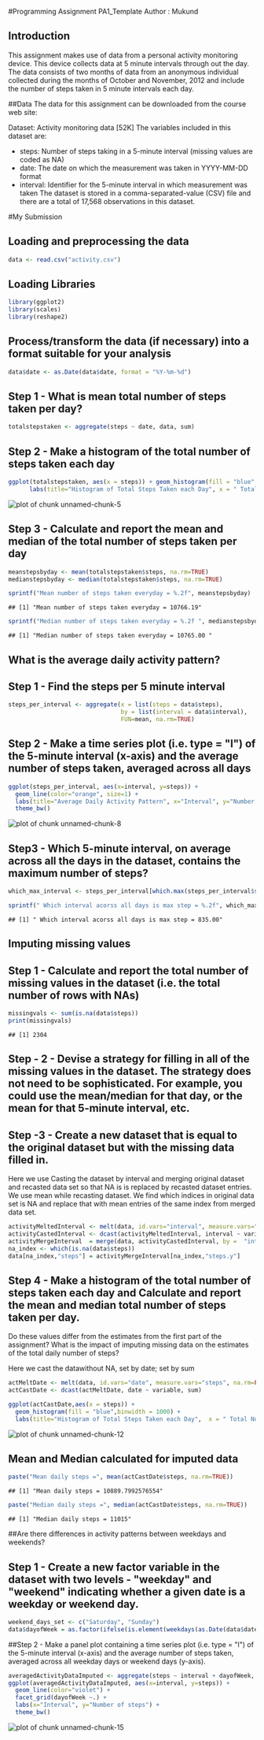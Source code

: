 #Programming Assignment PA1_Template 
Author : Mukund

## Introduction
This assignment makes use of data from a personal activity monitoring device. This device collects data at 5 minute intervals through out the day. The data consists of two months of data from an anonymous individual collected during the months of October and November, 2012 and include the number of steps taken in 5 minute intervals each day.

##Data
The data for this assignment can be downloaded from the course web site:

Dataset: Activity monitoring data [52K]
The variables included in this dataset are:

* steps: Number of steps taking in a 5-minute interval (missing values are coded as NA)
* date: The date on which the measurement was taken in YYYY-MM-DD format
* interval: Identifier for the 5-minute interval in which measurement was taken
The dataset is stored in a comma-separated-value (CSV) file and there are a total of 17,568 observations in this dataset.

#My Submission

## Loading and preprocessing the data


```r
data <- read.csv("activity.csv")
```

## Loading Libraries


```r
library(ggplot2)
library(scales)
library(reshape2)
```


## Process/transform the data (if necessary) into a format suitable for your analysis


```r
data$date <- as.Date(data$date, format = "%Y-%m-%d")
```

## Step 1 -  What is mean total number of steps taken per day?

```r
totalstepstaken <- aggregate(steps ~ date, data, sum)
```

## Step 2 - Make a histogram of the total number of steps taken each day


```r
ggplot(totalstepstaken, aes(x = steps)) + geom_histogram(fill = "blue", binwidth = 1000) + 
      labs(title="Histogram of Total Steps Taken each Day", x = " Total Number of Steps each Day", y = "Count") +         theme_bw()  
```

![plot of chunk unnamed-chunk-5](figure/unnamed-chunk-5-1.png)

## Step 3 - Calculate and report the mean and median of the total number of steps taken per day


```r
meanstepsbyday <- mean(totalstepstaken$steps, na.rm=TRUE)
medianstepsbyday <- median(totalstepstaken$steps, na.rm=TRUE)

sprintf("Mean number of steps taken everyday = %.2f", meanstepsbyday)
```

```
## [1] "Mean number of steps taken everyday = 10766.19"
```

```r
sprintf("Median number of steps taken everyday = %.2f ", medianstepsbyday)
```

```
## [1] "Median number of steps taken everyday = 10765.00 "
```


## What is the average daily activity pattern?

## Step 1 - Find the steps per  5 minute interval 



```r
steps_per_interval <- aggregate(x = list(steps = data$steps), 
                                by = list(interval = data$interval),
                                FUN=mean, na.rm=TRUE)
```

## Step 2 - Make a time series plot (i.e. type = "l") of the 5-minute interval (x-axis) and the average number of steps taken, averaged across all days 



```r
ggplot(steps_per_interval, aes(x=interval, y=steps)) +   
  geom_line(color="orange", size=1) +  
  labs(title="Average Daily Activity Pattern", x="Interval", y="Number of steps") +  
  theme_bw()
```

![plot of chunk unnamed-chunk-8](figure/unnamed-chunk-8-1.png)

## Step3 - Which 5-minute interval, on average across all the days in the dataset, contains the maximum number of steps?



```r
which_max_interval <- steps_per_interval[which.max(steps_per_interval$steps),1]

sprintf(" Which interval acorss all days is max step = %.2f", which_max_interval)
```

```
## [1] " Which interval acorss all days is max step = 835.00"
```


## Imputing missing values
## Step 1 - Calculate and report the total number of missing values in the dataset (i.e. the total number of rows with NAs)


```r
missingvals <- sum(is.na(data$steps))
print(missingvals)
```

```
## [1] 2304
```

## Step - 2 - Devise a strategy for filling in all of the missing values in the dataset. The strategy does not need to be sophisticated. For example, you could use the mean/median for that day, or the mean for that 5-minute interval, etc.

## Step -3 - Create a new dataset that is equal to the original dataset but with the missing data filled in.

Here we use Casting the dataset by interval  and merging original dataset and recasted data set so that NA is 
is replaced by recasted dataset entries. We use mean while recasting dataset. We find which indices in original  data set is NA and replace that with mean entries of the same index from merged data set.


```r
activityMeltedInterval <- melt(data, id.vars="interval", measure.vars="steps", na.rm=TRUE)
activityCastedInterval <- dcast(activityMeltedInterval, interval ~ variable, mean)
activityMergeInterval  = merge(data, activityCastedInterval, by =  "interval",suffixes=c(".x", ".y"))
na_index <- which(is.na(data$steps))
data[na_index,"steps"] = activityMergeInterval[na_index,"steps.y"]
```

## Step 4 - Make a histogram of the total number of steps taken each day and Calculate and report the mean and median total number of steps taken per day. 

Do these values differ from the estimates from the first part of the assignment? What is the impact of imputing missing data on the estimates of the total daily number of steps?

Here we  cast the datawithout NA, set by date; set by sum



```r
actMeltDate <- melt(data, id.vars="date", measure.vars="steps", na.rm=FALSE)
actCastDate <- dcast(actMeltDate, date ~ variable, sum)

ggplot(actCastDate,aes(x = steps)) + 
  geom_histogram(fill = "blue",binwidth = 1000) +
  labs(title="Histogram of Total Steps Taken each Day",  x = " Total Number of Steps each Day", y = "Count") + theme_bw() 
```

![plot of chunk unnamed-chunk-12](figure/unnamed-chunk-12-1.png)

## Mean and Median calculated for imputed data


```r
paste("Mean daily steps =", mean(actCastDate$steps, na.rm=TRUE)) 
```

```
## [1] "Mean daily steps = 10889.7992576554"
```

```r
paste("Median daily steps =", median(actCastDate$steps, na.rm=TRUE)) 
```

```
## [1] "Median daily steps = 11015"
```

##Are there differences in activity patterns between weekdays and weekends?
## Step 1 - Create a new factor variable in the dataset with two levels - "weekday" and "weekend" indicating whether a given date is a weekday or weekend day.


```r
weekend_days_set <- c("Saturday", "Sunday")
data$dayofWeek = as.factor(ifelse(is.element(weekdays(as.Date(data$date)),weekend_days_set), "Weekend", "Weekday"))
```

##Step 2 - Make a panel plot containing a time series plot (i.e. type = "l") of the 5-minute interval (x-axis) and the average number of steps taken, averaged across all weekday days or weekend days (y-axis). 


```r
averagedActivityDataImputed <- aggregate(steps ~ interval + dayofWeek, data= data, mean)
ggplot(averagedActivityDataImputed, aes(x=interval, y=steps)) + 
  geom_line(color="violet") + 
  facet_grid(dayofWeek ~.) +
  labs(x="Interval", y="Number of steps") +
  theme_bw()
```

![plot of chunk unnamed-chunk-15](figure/unnamed-chunk-15-1.png)
